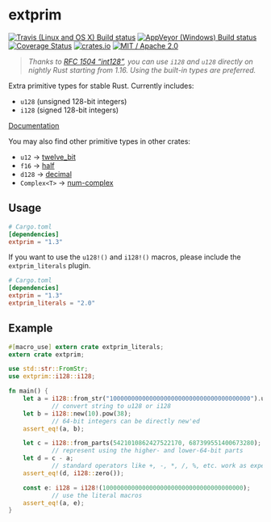 extprim
=======

[![Travis (Linux and OS X) Build status](https://travis-ci.org/kennytm/extprim.svg?branch=master)](https://travis-ci.org/kennytm/extprim)
[![AppVeyor (Windows) Build status](https://ci.appveyor.com/api/projects/status/59h8ugya24odwtgd/branch/master?svg=true)](https://ci.appveyor.com/project/kennytm/extprim/branch/master)
[![Coverage Status](https://coveralls.io/repos/github/kennytm/extprim/badge.svg?branch=master)](https://coveralls.io/github/kennytm/extprim?branch=master)
[![crates.io](http://meritbadge.herokuapp.com/extprim)](https://crates.io/crates/extprim)
[![MIT / Apache 2.0](https://img.shields.io/badge/license-MIT%20%2f%20Apache%202.0-blue.svg)](./LICENSE-APACHE.txt)

> *Thanks to [RFC 1504 “int128”](https://github.com/rust-lang/rfcs/blob/master/text/1504-int128.md), you can use `i128`
> and `u128` directly on nightly Rust starting from 1.16. Using the built-in types are preferred.*

Extra primitive types for stable Rust. Currently includes:

* `u128` (unsigned 128-bit integers)
* `i128` (signed 128-bit integers)

[Documentation](https://docs.rs/extprim)

You may also find other primitive types in other crates:

* `u12` → [twelve_bit](https://crates.io/crates/twelve_bit)
* `f16` → [half](https://crates.io/crates/half)
* `d128` → [decimal](https://crates.io/crates/decimal)
* `Complex<T>` → [num-complex](https://crates.io/crates/num-complex)

Usage
-----

```toml
# Cargo.toml
[dependencies]
extprim = "1.3"
```

If you want to use the `u128!()` and `i128!()` macros, please include the `extprim_literals` plugin.

```toml
# Cargo.toml
[dependencies]
extprim = "1.3"
extprim_literals = "2.0"
```

Example
-------

```rust
#[macro_use] extern crate extprim_literals;
extern crate extprim;

use std::str::FromStr;
use extprim::i128::i128;

fn main() {
    let a = i128::from_str("100000000000000000000000000000000000000").unwrap();
            // convert string to u128 or i128
    let b = i128::new(10).pow(38);
            // 64-bit integers can be directly new'ed
    assert_eq!(a, b);

    let c = i128::from_parts(5421010862427522170, 687399551400673280);
            // represent using the higher- and lower-64-bit parts
    let d = c - a;
            // standard operators like +, -, *, /, %, etc. work as expected.
    assert_eq!(d, i128::zero());

    const e: i128 = i128!(100000000000000000000000000000000000000);
            // use the literal macros
    assert_eq!(a, e);
}
```

